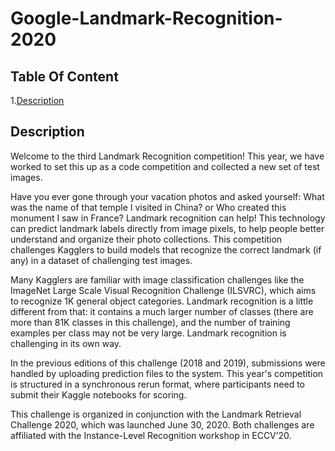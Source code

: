 # Google-Landmark-Recognition-2020
 ## Table Of Content
   1.[Description](#1)
 ## Description <a id='1'></a> 
   
   Welcome to the third Landmark Recognition competition! This year, we have worked to set this up as a code competition and collected a new set of test images.

Have you ever gone through your vacation photos and asked yourself: What was the name of that temple I visited in China? or Who created this monument I saw in France? Landmark recognition can help! This technology can predict landmark labels directly from image pixels, to help people better understand and organize their photo collections. This competition challenges Kagglers to build models that recognize the correct landmark (if any) in a dataset of challenging test images.

Many Kagglers are familiar with image classification challenges like the ImageNet Large Scale Visual Recognition Challenge (ILSVRC), which aims to recognize 1K general object categories. Landmark recognition is a little different from that: it contains a much larger number of classes (there are more than 81K classes in this challenge), and the number of training examples per class may not be very large. Landmark recognition is challenging in its own way.

In the previous editions of this challenge (2018 and 2019), submissions were handled by uploading prediction files to the system. This year's competition is structured in a synchronous rerun format, where participants need to submit their Kaggle notebooks for scoring.

This challenge is organized in conjunction with the Landmark Retrieval Challenge 2020, which was launched June 30, 2020. Both challenges are affiliated with the Instance-Level Recognition workshop in ECCV’20.
